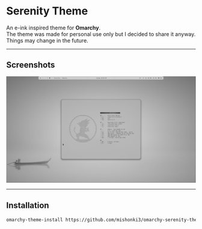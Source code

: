 # Serenity Theme

An e-ink inspired theme for **Omarchy**.  
The theme was made for personal use only but I decided to share it anyway. Things may change in the future.

---

## Screenshots

![Serenity preview 2](preview/preview2.png)


---

## Installation

```bash
omarchy-theme-install https://github.com/mishonki3/omarchy-serenity-theme.git
